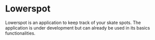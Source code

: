 # Lowerspot

Lowerspot is an application to keep track of your skate spots. The application is under development but can already be used in its basics functionalities.
